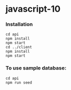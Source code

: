# javascript-10

### Installation
```
cd api
npm install
npm start
cd ../client
npm install
npm start
```
### To use sample database:
```
cd api
npm run seed
```
